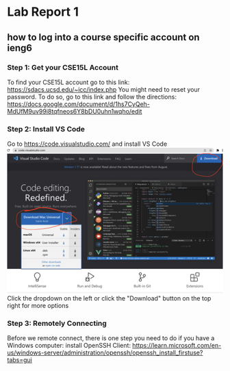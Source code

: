 # Lab Report 1
## how to log into a course specific account on ieng6
### Step 1: Get your CSE15L Account
To find your CSE15L account go to this link: https://sdacs.ucsd.edu/~icc/index.php 
You might need to reset your password. To do so, go to this link and follow the directions: https://docs.google.com/document/d/1hs7CyQeh-MdUfM9uv99i8tqfneos6Y8bDU0uhn1wqho/edit 

### Step 2: Install VS Code
Go to https://code.visualstudio.com/ and install VS Code
![Image](VSCodeDownload.png)
Click the dropdown on the left or click the "Download" button on the top right for more options

### Step 3: Remotely Connecting
Before we remote connect, there is one step you need to do if you have a Windows computer: install OpenSSH Client: https://learn.microsoft.com/en-us/windows-server/administration/openssh/openssh_install_firstuse?tabs=gui 